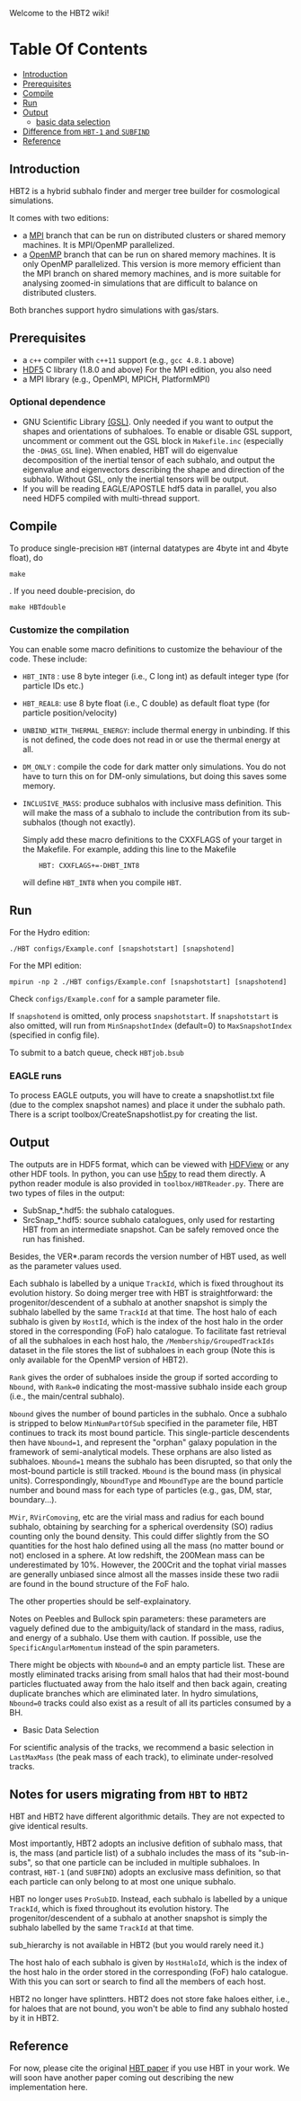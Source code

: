 Welcome to the HBT2 wiki!

# Table Of Contents
* [Introduction](#introduction)
* [Prerequisites](#prerequisites)
* [Compile](#compile)
* [Run](#run)
* [Output](#output)
    - [basic data selection](#basic-data-selection)
* [Difference from `HBT-1` and `SUBFIND`](#notes-for-users-migrating-from-hbt-to-hbt2)
* [Reference](#reference)

## Introduction
HBT2 is a hybrid subhalo finder and merger tree builder for cosmological simulations. 

It comes with two editions:
* a [MPI](https://github.com/Kambrian/HBT2/tree/MPI-Hydro) branch that can be run on distributed clusters or shared memory machines. It is MPI/OpenMP parallelized.
* a [OpenMP](https://github.com/Kambrian/HBT2/tree/hydro) branch that can be run on shared memory machines. It is only OpenMP parallelized. This version is more memory efficient than the MPI branch on shared memory machines, and is more suitable for analysing zoomed-in simulations that are difficult to balance on distributed clusters.

Both branches support hydro simulations with gas/stars.

## Prerequisites

- a `c++` compiler with `c++11` support (e.g., `gcc 4.8.1` above)
- [HDF5](https://www.hdfgroup.org/) C library (1.8.0 and above)
For the MPI edition, you also need
- a MPI library (e.g., OpenMPI, MPICH, PlatformMPI)

### Optional dependence
- GNU Scientific Library [(GSL)](http://www.gnu.org/software/gsl/). 
Only needed if you want to output the shapes and orientations of subhaloes. To enable or disable GSL support, uncomment or comment out the GSL block in `Makefile.inc` (especially the `-DHAS_GSL` line). When enabled, HBT will do eigenvalue decomposition of the inertial tensor of each subhalo, and output the eigenvalue and eigenvectors describing the shape and direction of the subhalo. Without GSL, only the inertial tensors will be output.
- If you will be reading EAGLE/APOSTLE hdf5 data in parallel, you also need HDF5 compiled with multi-thread support.

## Compile
To produce single-precision `HBT` (internal datatypes are 4byte int and 4byte float), do

	make

. If you need double-precision, do

    make HBTdouble
    
### Customize the compilation

  You can enable some macro definitions to customize the behaviour of the code. These include:

- `HBT_INT8` : use 8 byte integer (i.e., C long int) as default integer type (for particle IDs etc.)
- `HBT_REAL8`: use 8 byte float (i.e., C double) as default float type (for particle position/velocity)
- `UNBIND_WITH_THERMAL_ENERGY`: include thermal energy in unbinding. If this is not defined, the code does not read in or use the thermal energy at all.
- `DM_ONLY` : compile the code for dark matter only simulations. You do not have to turn this on for DM-only simulations, but doing this saves some memory.
- `INCLUSIVE_MASS`: produce subhalos with inclusive mass definition. This will make the mass of a subhalo to include the contribution from its sub-subhalos (though not exactly).

  Simply add these macro definitions to the CXXFLAGS of your target in the Makefile. For example, adding this line to the Makefile
  
          HBT: CXXFLAGS+=-DHBT_INT8 

  will define `HBT_INT8` when you compile `HBT`.
 
## Run

For the Hydro edition:
 
    ./HBT configs/Example.conf [snapshotstart] [snapshotend]

For the MPI edition:

    mpirun -np 2 ./HBT configs/Example.conf [snapshotstart] [snapshotend]

Check `configs/Example.conf` for a sample parameter file.

If `snapshotend` is omitted, only process `snapshotstart`. If `snapshotstart` is also omitted, will run from `MinSnapshotIndex` (default=0) to `MaxSnapshotIndex` (specified in config file).

To submit to a batch queue, check `HBTjob.bsub`

### EAGLE runs
To process EAGLE outputs, you will have to create a snapshotlist.txt file (due to the complex snapshot names) and place it under the subhalo path. There is a script toolbox/CreateSnapshotlist.py for creating the list.

## Output
The outputs are in HDF5 format, which can be viewed with [HDFView](https://www.hdfgroup.org/products/java/hdfview/index.html) or any other HDF tools. In python, you can use [h5py](https://pypi.python.org/pypi/h5py) to read them directly. A python reader module is also provided in `toolbox/HBTReader.py`. There are two types of files in the output:
  
- SubSnap_*.hdf5: the subhalo catalogues.
- SrcSnap_*.hdf5: source subhalo catalogues, only used for restarting HBT from an intermediate snapshot. Can be safely removed once the run has finished.

Besides, the VER*.param records the version number of HBT used, as well as the parameter values used.

Each subhalo is labelled by a unique `TrackId`, which is fixed throughout its evolution history. So doing merger tree with HBT is straightforward: the progenitor/descendent of a subhalo at another snapshot is simply the subhalo labelled by the same `TrackId` at that time. The host halo of each subhalo is given by `HostId`, which is the index of the host halo in the order stored in the corresponding (FoF) halo catalogue. To facilitate fast retrieval of all the subhaloes in each host halo, the `/Membership/GroupedTrackIds` dataset in the file stores the list of subhaloes in each group (Note this is only available for the OpenMP version of HBT2).  

`Rank` gives the order of subhaloes inside the group if sorted according to `Nbound`, with `Rank=0` indicating the most-massive subhalo inside each group (i.e., the main/central subhalo).

`Nbound` gives the number of bound particles in the subhalo. Once a subhalo is stripped to below `MinNumPartOfSub` specified in the parameter file, HBT continues to track its most bound particle. This single-particle descendents then have `Nbound=1`, and represent the "orphan" galaxy population in the framework of semi-analytical models. These orphans are also listed as subhaloes. `Nbound=1` means the subhalo has been disrupted, so that only the most-bound particle is still tracked. `Mbound` is the bound mass (in physical units). Correspondingly, `NboundType` and `MboundType` are the bound particle number and bound mass for each type of particles (e.g., gas, DM, star, boundary...). 

`MVir`, `RVirComoving`, etc are the virial mass and radius for each bound subhalo, obtaining by searching for a spherical overdensity (SO) radius counting only the bound density. This could differ slightly from the SO quantities for the host halo defined using all the mass (no matter bound or not) enclosed in a sphere. At low redshift, the 200Mean mass can be underestimated by 10%. However, the 200Crit and the tophat virial masses are generally unbiased since almost all the masses inside these two radii are found in the bound structure of the FoF halo.

The other properties should be self-explainatory. 

Notes on Peebles and Bullock spin parameters: these parameters are vaguely defined due to the ambiguity/lack of standard in the mass, radius, and energy of a subhalo. Use them with caution. If possible, use the `SpecificAngularMomentum` instead of the spin parameters.

There might be objects with `Nbound=0` and an empty particle list. These are mostly eliminated tracks arising from small halos that had their most-bound particles fluctuated away from the halo itself and then back again, creating duplicate branches which are eliminated later. In hydro simulations, `Nbound=0` tracks could also exist as a result of all its particles consumed by a BH. 

 * Basic Data Selection

For scientific analysis of the tracks, we recommend a basic selection in `LastMaxMass` (the peak mass of each track), to eliminate under-resolved tracks.  

## Notes for users migrating from `HBT` to `HBT2`
HBT and HBT2 have different algorithmic details. They are not expected to give identical results. 

Most importantly, HBT2 adopts an inclusive defition of subhalo mass, that is, the mass (and particle list) of a subhalo includes the mass of its "sub-in-subs", so that one particle can be included in multiple subhaloes. In contrast, `HBT-1` (and `SUBFIND`) adopts an exclusive mass definition, so that each particle can only belong to at most one unique subhalo.

HBT no longer uses `ProSubID`. Instead, each subhalo is labelled by a unique `TrackId`, which is fixed throughout its evolution history. The progenitor/descendent of a subhalo at another snapshot is simply the subhalo labelled by the same `TrackId` at that time. 

sub_hierarchy is not available in HBT2 (but you would rarely need it.)

The host halo of each subhalo is given by `HostHaloId`, which is the index of the host halo in the order stored in the corresponding (FoF) halo catalogue.  With this you can sort or search to find all the members of each host.

HBT2 no longer have splintters. HBT2 does not store fake haloes either, i.e., for haloes that are not bound, you won't be able to find any subhalo hosted by it in HBT2.

## Reference
For now, please cite the original [HBT paper](http://adsabs.harvard.edu/abs/2012MNRAS.427.2437H) if you use HBT in your work. We will soon have another paper coming out describing the new implementation here.

